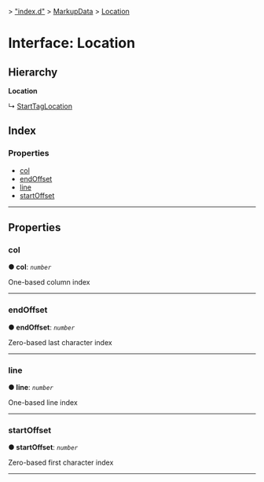 [](../README.md) > ["index.d"](../modules/_index_d_.md) > [MarkupData](../modules/_index_d_.markupdata.md) > [Location](../interfaces/_index_d_.markupdata.location.md)

# Interface: Location

## Hierarchy

**Location**

↳  [StartTagLocation](_index_d_.markupdata.starttaglocation.md)

## Index

### Properties

* [col](_index_d_.markupdata.location.md#col)
* [endOffset](_index_d_.markupdata.location.md#endoffset)
* [line](_index_d_.markupdata.location.md#line)
* [startOffset](_index_d_.markupdata.location.md#startoffset)

---

## Properties

<a id="col"></a>

###  col

**● col**: *`number`*

One-based column index

___
<a id="endoffset"></a>

###  endOffset

**● endOffset**: *`number`*

Zero-based last character index

___
<a id="line"></a>

###  line

**● line**: *`number`*

One-based line index

___
<a id="startoffset"></a>

###  startOffset

**● startOffset**: *`number`*

Zero-based first character index

___

